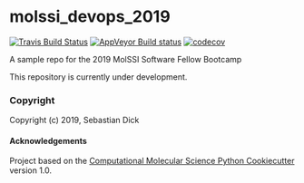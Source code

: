 molssi_devops_2019
==============================
[//]: # (Badges)
[![Travis Build Status](https://travis-ci.org/semodi/molssi_devops_2019.png)](https://travis-ci.org/semodi/molssi_devops_2019)
[![AppVeyor Build status](https://ci.appveyor.com/api/projects/status/REPLACE_WITH_APPVEYOR_LINK/branch/master?svg=true)](https://ci.appveyor.com/project/REPLACE_WITH_OWNER_ACCOUNT/molssi_devops_2019/branch/master)
[![codecov](https://codecov.io/gh/REPLACE_WITH_OWNER_ACCOUNT/molssi_devops_2019/branch/master/graph/badge.svg)](https://codecov.io/gh/REPLACE_WITH_OWNER_ACCOUNT/molssi_devops_2019/branch/master)

A sample repo for the 2019 MolSSI Software Fellow Bootcamp

This repository is currently under development.

### Copyright

Copyright (c) 2019, Sebastian Dick


#### Acknowledgements
 
Project based on the 
[Computational Molecular Science Python Cookiecutter](https://github.com/molssi/cookiecutter-cms) version 1.0.
